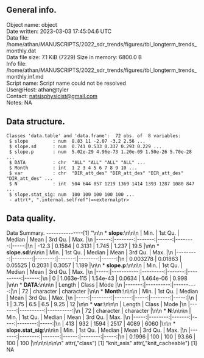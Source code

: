 <!-- This is a markdown file. -->


 General info.
---------------

Object name:    object      
Date written:   2023-03-03 17:45:04.6 UTC  
Data file:      /home/athan/MANUSCRIPTS/2022_sdr_trends/figures/tbl_longterm_trends_monthly.dat      
Data file size: 7.1 KiB (7229) 
Size in memory: 6800.0 B      
Info file:      /home/athan/MANUSCRIPTS/2022_sdr_trends/figures/tbl_longterm_trends_monthly.inf.md      
Script name:    Script name could not be resolved      
User@Host:      athan@tyler   
Contact:        <natsisphysicist@gmail.com>      
Notes:          NA      


 Data structure.
-----------------

```
Classes 'data.table' and 'data.frame':	72 obs. of  8 variables:
 $ slope         : num  8.83 11 -2.07 -3.2 2.56 ...
 $ slope.sd      : num  0.741 0.533 0.337 0.293 0.229 ...
 $ slope.p       : num  5.02e-29 4.96e-73 1.20e-09 1.50e-26 5.70e-28 ...
 $ DATA          : chr  "ALL" "ALL" "ALL" "ALL" ...
 $ Month         : int  1 2 3 4 5 6 7 8 9 10 ...
 $ var           : chr  "DIR_att_des" "DIR_att_des" "DIR_att_des" "DIR_att_des" ...
 $ N             : int  504 644 857 1219 1369 1414 1393 1287 1080 847 ...
 $ slope.stat_sig: num  100 100 100 100 100 ...
 - attr(*, ".internal.selfref")=<externalptr> 
```


 Data quality.
---------------
 Data Summary.
---------------[1] "\n\n  * **slope**:\n\n\n    |  Min. | 1st Qu. | Median |  Mean | 3rd Qu. | Max. |\n    |------:|--------:|-------:|------:|--------:|-----:|\n    | -12.3 |  0.1584 | 0.3131 | 1.745 |   1.237 | 19.5 |\n\n  * **slope.sd**:\n\n\n    |     Min. | 1st Qu. |  Median |   Mean | 3rd Qu. |  Max. |\n    |---------:|--------:|--------:|-------:|--------:|------:|\n    | 0.003278 | 0.01863 | 0.05525 | 0.2031 |  0.3057 | 1.189 |\n\n  * **slope.p**:\n\n\n    | Min. |    1st Qu. |   Median |   Mean |   3rd Qu. |  Max. |\n    |-----:|-----------:|---------:|-------:|----------:|------:|\n    |    0 | 1.063e-115 | 1.54e-43 | 0.0634 | 1.464e-06 | 0.998 |\n\n  * **DATA**:\n\n\n    | Length |     Class |      Mode |\n    |-------:|----------:|----------:|\n    |     72 | character | character |\n\n  * **Month**:\n\n\n    | Min. | 1st Qu. | Median | Mean | 3rd Qu. | Max. |\n    |-----:|--------:|-------:|-----:|--------:|-----:|\n    |    1 |    3.75 |    6.5 |  6.5 |    9.25 |   12 |\n\n  * **var**:\n\n\n    | Length |     Class |      Mode |\n    |-------:|----------:|----------:|\n    |     72 | character | character |\n\n  * **N**:\n\n\n    | Min. | 1st Qu. | Median | Mean | 3rd Qu. | Max. |\n    |-----:|--------:|-------:|-----:|--------:|-----:|\n    |  413 |     932 |   1594 | 2517 |    4089 | 6060 |\n\n  * **slope.stat_sig**:\n\n\n    |   Min. | 1st Qu. | Median |  Mean | 3rd Qu. | Max. |\n    |-------:|--------:|-------:|------:|--------:|-----:|\n    | 0.1996 |     100 |    100 | 93.66 |     100 |  100 |\n\n\n<!-- end of list -->\n\n\n"
attr(,"class")
[1] "knit_asis"
attr(,"knit_cacheable")
[1] NA
